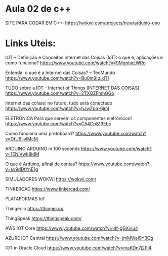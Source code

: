 # Aula 02 de c++

SITE PARA CODAR EM C++: https://wokwi.com/projects/new/arduino-uno

# Links Uteis:

IOT – Definição e Conceitos
Internet das Coisas (IoT): o que é, aplicações e como funciona?
https://www.youtube.com/watch?v=9MgnhictWRg

Entenda: o que é a Internet das Coisas? – TecMundo
https://www.youtube.com/watch?v=Bu0m9Iq_dTI

TUDO sobre a IOT - Internet of Things (INTERNET DAS COISAS)
https://www.youtube.com/watch?v=2TXOZFmhGGo

Internet das coisas: no futuro, tudo será conectado
https://www.youtube.com/watch?v=hJwZpq-6jmI

ELETRÔNICA
Para que servem os componentes eletrônicos?
https://www.youtube.com/watch?v=C54Cp819Ebc

Como funciona uma protoboard?
https://www.youtube.com/watch?v=DfU6llvIMcM

ARDUINO
ARDUINO in 100 seconds
https://www.youtube.com/watch?v=1ENiVwk8idM

O que é Arduino, afinal de contas?
https://www.youtube.com/watch?v=sv9dDtYnE1g

SIMULADORES
WOKWI https://wokwi.com/

TINKERCAD https://www.tinkercad.com/

PLATAFORMAS IoT

Thinger.io https://thinger.io/

ThingSpeak https://thingspeak.com/

AWS IOT Core https://www.youtube.com/watch?v=idf-gGXvIu4

AZURE IOT Central https://www.youtube.com/watch?v=jmMWel9Y3Qg

IOT in Oracle Cloud https://www.youtube.com/watch?v=maKDn7j2Pl4
